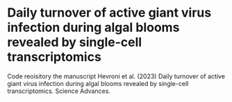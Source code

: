 # Daily turnover of active giant virus infection during algal blooms revealed by single-cell transcriptomics

Code reoisitory the manuscript Hevroni et al. (2023) Daily turnover of active giant virus infection during algal blooms revealed by single-cell transcriptomics. Science Advances.
